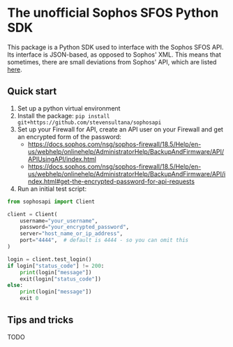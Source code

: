 # The unofficial Sophos SFOS Python SDK
This package is a Python SDK used to interface with the Sophos SFOS API. Its
interface is JSON-based, as opposed to Sophos' XML. This means that sometimes, there are small deviations from Sophos' API, which are listed [here](./API%20Deviations.md).

## Quick start
1. Set up a python virtual environment
2. Install the package: `pip install git+https://github.com/stevensultana/sophosapi`
3. Set up your Firewall for API, create an API user on your Firewall and get an encrypted form of the password:
    - https://docs.sophos.com/nsg/sophos-firewall/18.5/Help/en-us/webhelp/onlinehelp/AdministratorHelp/BackupAndFirmware/API/APIUsingAPI/index.html
   - https://docs.sophos.com/nsg/sophos-firewall/18.5/Help/en-us/webhelp/onlinehelp/AdministratorHelp/BackupAndFirmware/API/index.html#get-the-encrypted-password-for-api-requests
4. Run an initial test script:
``` python
from sophosapi import Client

client = Client(
    username="your_username",
    password="your_encrypted_password",
    server="host_name_or_ip_address",
    port="4444",  # default is 4444 - so you can omit this
)

login = client.test_login()
if login["status_code"] != 200:
    print(login["message"])
    exit(login["status_code"])
else:
    print(login["message"])
    exit 0
```

## Tips and tricks

TODO
